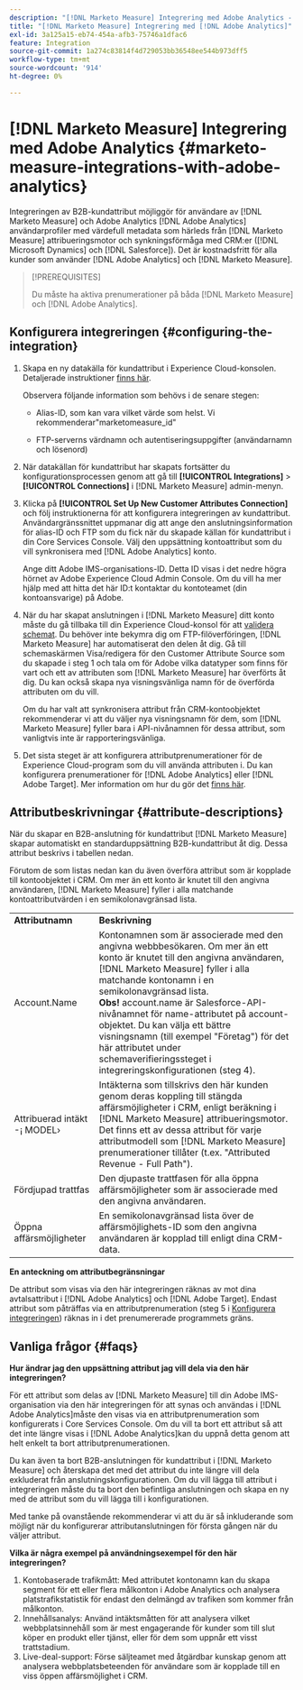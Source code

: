 ```yaml
---
description: "[!DNL Marketo Measure] Integrering med Adobe Analytics - [!DNL Marketo Measure]"
title: "[!DNL Marketo Measure] Integrering med [!DNL Adobe Analytics]"
exl-id: 3a125a15-eb74-454a-afb3-75746a1dfac6
feature: Integration
source-git-commit: 1a274c83814f4d729053bb36548ee544b973dff5
workflow-type: tm+mt
source-wordcount: '914'
ht-degree: 0%

---
```


# [!DNL Marketo Measure] Integrering med Adobe Analytics {#marketo-measure-integrations-with-adobe-analytics}

Integreringen av B2B-kundattribut möjliggör för användare av [!DNL Marketo Measure] och Adobe Analytics [!DNL Adobe Analytics] användarprofiler med värdefull metadata som härleds från [!DNL Marketo Measure] attribueringsmotor och synkningsförmåga med CRM:er ([!DNL Microsoft Dynamics] och [!DNL Salesforce]). Det är kostnadsfritt för alla kunder som använder [!DNL Adobe Analytics] och [!DNL Marketo Measure].

>[!PREREQUISITES]
>
>Du måste ha aktiva prenumerationer på båda [!DNL Marketo Measure] och [!DNL Adobe Analytics].

## Konfigurera integreringen {#configuring-the-integration}

1. Skapa en ny datakälla för kundattribut i Experience Cloud-konsolen. Detaljerade instruktioner [finns här](https://experienceleague.adobe.com/docs/core-services/interface/services/customer-attributes/t-crs-usecase.html).

   Observera följande information som behövs i de senare stegen:

   * Alias-ID, som kan vara vilket värde som helst. Vi rekommenderar&quot;marketomeasure_id&quot;

   * FTP-serverns värdnamn och autentiseringsuppgifter (användarnamn och lösenord)

1. När datakällan för kundattribut har skapats fortsätter du konfigurationsprocessen genom att gå till **[!UICONTROL Integrations]** > **[!UICONTROL Connections]** i [!DNL Marketo Measure] admin-menyn.

1. Klicka på **[!UICONTROL Set Up New Customer Attributes Connection]** och följ instruktionerna för att konfigurera integreringen av kundattribut. Användargränssnittet uppmanar dig att ange den anslutningsinformation för alias-ID och FTP som du fick när du skapade källan för kundattribut i din Core Services Console. Välj den uppsättning kontoattribut som du vill synkronisera med [!DNL Adobe Analytics] konto.

   Ange ditt Adobe IMS-organisations-ID. Detta ID visas i det nedre högra hörnet av Adobe Experience Cloud Admin Console. Om du vill ha mer hjälp med att hitta det här ID:t kontaktar du kontoteamet (din kontoansvarige) på Adobe.

1. När du har skapat anslutningen i [!DNL Marketo Measure] ditt konto måste du gå tillbaka till din Experience Cloud-konsol för att [validera schemat](https://experienceleague.adobe.com/docs/core-services/interface/services/customer-attributes/validate-schema.html?lang=en). Du behöver inte bekymra dig om FTP-filöverföringen, [!DNL Marketo Measure] har automatiserat den delen åt dig. Gå till schemaskärmen Visa/redigera för den Customer Attribute Source som du skapade i steg 1 och tala om för Adobe vilka datatyper som finns för vart och ett av attributen som [!DNL Marketo Measure] har överförts åt dig. Du kan också skapa nya visningsvänliga namn för de överförda attributen om du vill.

   Om du har valt att synkronisera attribut från CRM-kontoobjektet rekommenderar vi att du väljer nya visningsnamn för dem, som [!DNL Marketo Measure] fyller bara i API-nivånamnen för dessa attribut, som vanligtvis inte är rapporteringsvänliga.

1. Det sista steget är att konfigurera attributprenumerationer för de Experience Cloud-program som du vill använda attributen i. Du kan konfigurera prenumerationer för [!DNL Adobe Analytics] eller [!DNL Adobe Target].  Mer information om hur du gör det [finns här](https://experienceleague.adobe.com/docs/core-services/interface/services/customer-attributes/subscription.html).

## Attributbeskrivningar {#attribute-descriptions}

När du skapar en B2B-anslutning för kundattribut [!DNL Marketo Measure] skapar automatiskt en standarduppsättning B2B-kundattribut åt dig. Dessa attribut beskrivs i tabellen nedan.

Förutom de som listas nedan kan du även överföra attribut som är kopplade till kontoobjektet i CRM. Om mer än ett konto är knutet till den angivna användaren, [!DNL Marketo Measure] fyller i alla matchande kontoattributvärden i en semikolonavgränsad lista.

<table> 
 <colgroup> 
  <col> 
  <col> 
 </colgroup> 
 <tbody> 
  <tr> 
   <td><b>Attributnamn</b></td> 
   <td><b>Beskrivning</b></td>
  </tr> 
  <tr> 
   <td>Account.Name</td> 
   <td>Kontonamnen som är associerade med den angivna webbbesökaren. Om mer än ett konto är knutet till den angivna användaren, [!DNL Marketo Measure] fyller i alla matchande kontonamn i en semikolonavgränsad lista.<br/>
   <strong>Obs!</strong> account.name är Salesforce-API-nivånamnet för name-attributet på account-objektet. Du kan välja ett bättre visningsnamn (till exempel "Företag") för det här attributet under schemaverifieringssteget i integreringskonfigurationen (steg 4).</td>
  </tr>
  <tr> 
   <td>Attribuerad intäkt -¡ MODEL›</td> 
   <td>Intäkterna som tillskrivs den här kunden genom deras koppling till stängda affärsmöjligheter i CRM, enligt beräkning i [!DNL Marketo Measure] attribueringsmotor.<br/>
   Det finns ett av dessa attribut för varje attributmodell som [!DNL Marketo Measure] prenumerationer tillåter (t.ex. "Attributed Revenue - Full Path").</td>
  </tr>
  <tr> 
   <td>Fördjupad trattfas</td> 
   <td>Den djupaste trattfasen för alla öppna affärsmöjligheter som är associerade med den angivna användaren.</td>
  </tr>
  <tr> 
   <td>Öppna affärsmöjligheter</td> 
   <td>En semikolonavgränsad lista över de affärsmöjlighets-ID som den angivna användaren är kopplad till enligt dina CRM-data.</td>
  </tr> 
 </tbody> 
</table>

**En anteckning om attributbegränsningar**

De attribut som visas via den här integreringen räknas av mot dina avtalsattribut i [!DNL Adobe Analytics] och [!DNL Adobe Target]. Endast attribut som påträffas via en attributprenumeration (steg 5 i [Konfigurera integreringen](#configuring-the-integration)) räknas in i det prenumererade programmets gräns.

## Vanliga frågor {#faqs}

**Hur ändrar jag den uppsättning attribut jag vill dela via den här integreringen?**

För ett attribut som delas av [!DNL Marketo Measure] till din Adobe IMS-organisation via den här integreringen för att synas och användas i [!DNL Adobe Analytics]måste den visas via en attributprenumeration som konfigurerats i Core Services Console. Om du vill ta bort ett attribut så att det inte längre visas i [!DNL Adobe Analytics]kan du uppnå detta genom att helt enkelt ta bort attributprenumerationen.

Du kan även ta bort B2B-anslutningen för kundattribut i [!DNL Marketo Measure] och återskapa det med det attribut du inte längre vill dela exkluderat från anslutningskonfigurationen. Om du vill lägga till attribut i integreringen måste du ta bort den befintliga anslutningen och skapa en ny med de attribut som du vill lägga till i konfigurationen.

Med tanke på ovanstående rekommenderar vi att du är så inkluderande som möjligt när du konfigurerar attributanslutningen för första gången när du väljer attribut.

**Vilka är några exempel på användningsexempel för den här integreringen?**

1. Kontobaserade trafikmått: Med attributet kontonamn kan du skapa segment för ett eller flera målkonton i Adobe Analytics och analysera platstrafikstatistik för endast den delmängd av trafiken som kommer från målkonton.
1. Innehållsanalys: Använd intäktsmåtten för att analysera vilket webbplatsinnehåll som är mest engagerande för kunder som till slut köper en produkt eller tjänst, eller för dem som uppnår ett visst trattstadium.
1. Live-deal-support: Förse säljteamet med åtgärdbar kunskap genom att analysera webbplatsbeteenden för användare som är kopplade till en viss öppen affärsmöjlighet i CRM.
